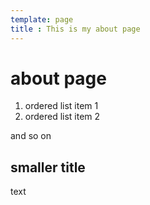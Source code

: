 ```yaml
---
template: page
title : This is my about page
---
```


# about page

1. ordered list item 1
2. ordered list item 2

and so on

## smaller title

text
